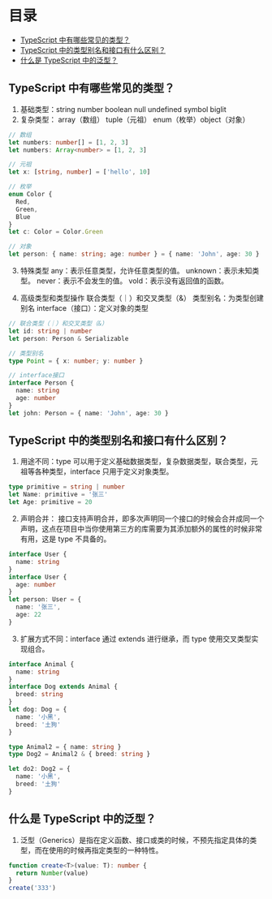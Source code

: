 # 目录

- [TypeScript 中有哪些常见的类型？](##1)
- [TypeScript 中的类型别名和接口有什么区别？](##1)
- [什么是 TypeScript 中的泛型？](##1)

## TypeScript 中有哪些常见的类型？

1. 基础类型：string number boolean null undefined symbol biglit
2. 复杂类型： array（数组） tuple（元祖） enum（枚举）object（对象）

```ts
// 数组
let numbers: number[] = [1, 2, 3]
let numbers: Array<number> = [1, 2, 3]

// 元祖
let x: [string, number] = ['hello', 10]

// 枚举
enum Color {
  Red,
  Green,
  Blue
}
let c: Color = Color.Green

// 对象
let person: { name: string; age: number } = { name: 'John', age: 30 }
```

3. 特殊类型
   any：表示任意类型，允许任意类型的值。
   unknown：表示未知类型。
   never：表示不会发生的值。
   vold：表示没有返回值的函数。

4. 高级类型和类型操作
   联合类型（｜）和交叉类型（&）
   类型别名：为类型创建别名
   interface（接口）：定义对象的类型

```ts
// 联合类型（｜）和交叉类型（&）
let id: string | number
let person: Person & Serializable

// 类型别名
type Point = { x: number; y: number }

// interface接口
interface Person {
  name: string
  age: number
}
let john: Person = { name: 'John', age: 30 }
```

## TypeScript 中的类型别名和接口有什么区别？

1. 用途不同：type 可以用于定义基础数据类型，复杂数据类型，联合类型，元祖等各种类型，interface 只用于定义对象类型。

```ts
type primitive = string | number
let Name: primitive = '张三'
let Age: primitive = 20
```

2. 声明合并： 接口支持声明合并，即多次声明同一个接口的时候会合并成同一个声明，这点在项目中当你使用第三方的库需要为其添加额外的属性的时候非常有用，这是 type 不具备的。

```ts
interface User {
  name: string
}
interface User {
  age: number
}
let person: User = {
  name: '张三',
  age: 22
}
```

3. 扩展方式不同：interface 通过 extends 进行继承，而 type 使用交叉类型实现组合。

```ts
interface Animal {
  name: string
}
interface Dog extends Animal {
  breed: string
}
let dog: Dog = {
  name: '小黑',
  breed: '土狗'
}

type Animal2 = { name: string }
type Dog2 = Animal2 & { breed: string }

let do2: Dog2 = {
  name: '小黑',
  breed: '土狗'
}
```

## 什么是 TypeScript 中的泛型？

1. 泛型（Generics）是指在定义函数、接口或类的时候，不预先指定具体的类型，而在使用的时候再指定类型的一种特性。

```ts
function create<T>(value: T): number {
  return Number(value)
}
create('333')
```
